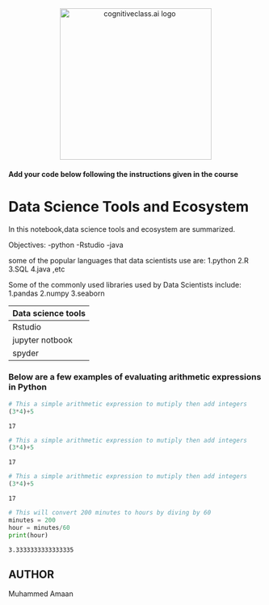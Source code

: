 <center>
    <img src="https://cf-courses-data.s3.us.cloud-object-storage.appdomain.cloud/IBMDeveloperSkillsNetwork-DS0105EN-SkillsNetwork/labs/Module2/images/SN_web_lightmode.png" width="300" alt="cognitiveclass.ai logo">
</center>


#### Add your code below following the instructions given in the course


# Data Science Tools and Ecosystem

In this notebook,data science tools and ecosystem are summarized.


Objectives:
-python
-Rstudio
-java 

some of the popular languages that data scientists use are:
    1.python
    2.R
    3.SQL 
    4.java ,etc

Some of the commonly used libraries used by Data Scientists include:
   1.pandas
   2.numpy
   3.seaborn

|Data science tools |
|-------------------|
|      Rstudio      |
|  jupyter notbook  |
|      spyder       |


### Below are a few examples of evaluating arithmetic expressions in Python


```python
# This a simple arithmetic expression to mutiply then add integers
(3*4)+5
```




    17




```python
# This a simple arithmetic expression to mutiply then add integers
(3*4)+5
```




    17




```python
# This a simple arithmetic expression to mutiply then add integers
(3*4)+5
```




    17




```python
# This will convert 200 minutes to hours by diving by 60
minutes = 200
hour = minutes/60
print(hour)
```

    3.3333333333333335


## AUTHOR
Muhammed Amaan


```python

```
